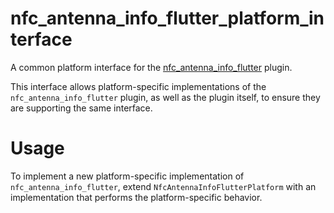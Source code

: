 # nfc_antenna_info_flutter_platform_interface

A common platform interface for the [nfc_antenna_info_flutter][nfc_antenna_info_flutter_link] plugin.

This interface allows platform-specific implementations of the `nfc_antenna_info_flutter` plugin, as
well as the plugin itself, to ensure they are supporting the same interface.

# Usage

To implement a new platform-specific implementation of `nfc_antenna_info_flutter`, extend
`NfcAntennaInfoFlutterPlatform` with an implementation that performs the platform-specific behavior.

[nfc_antenna_info_flutter_link]: https://pub.dev/packages/nfc_antenna_info_flutter